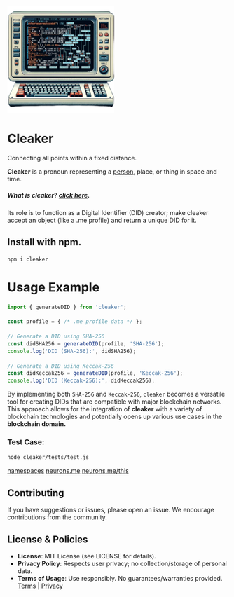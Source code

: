

<img src="./computer_terminal_with_complex_coding_and_networking_data_displayed_on_the_screen._The_screen_shows_various_elemen-removebg-preview.png" alt="SVG Image" width="244" height="244">

# Cleaker
Connecting all points within a fixed distance. 

**Cleaker** is a pronoun representing a [person](https://suign.github.io/this.me/), place, or thing in space and time. 

##### What is cleaker? [click here](https://suign.github.io/pages/cleaker.html).

Its role is to function as a Digital Identifier (DID) creator; make cleaker accept an object (like a .me profile) and return a unique DID for it.

## Install with npm.
```bash
npm i cleaker
```

# Usage Example

```javascript
import { generateDID } from 'cleaker';

const profile = { /* .me profile data */ };

// Generate a DID using SHA-256
const didSHA256 = generateDID(profile, 'SHA-256');
console.log('DID (SHA-256):', didSHA256);

// Generate a DID using Keccak-256
const didKeccak256 = generateDID(profile, 'Keccak-256');
console.log('DID (Keccak-256):', didKeccak256);
```



By implementing both `SHA-256` and `Keccak-256`, `cleaker` becomes a versatile tool for creating DIDs that are compatible with major blockchain networks. This approach allows for the integration of **cleaker** with a variety of blockchain technologies and potentially opens up various use cases in the **blockchain domain.**

### Test Case: 

```bash
node cleaker/tests/test.js
```

[namespaces](NameSpaces.html)
[neurons.me](https://www.neurons.me)
[neurons.me/this](https://www.neurons.me/this)

## Contributing
If you have suggestions or issues, please open an issue. We encourage contributions from the community.
## License & Policies
- **License**: MIT License (see LICENSE for details).
- **Privacy Policy**: Respects user privacy; no collection/storage of personal data.
- **Terms of Usage**: Use responsibly. No guarantees/warranties provided. [Terms](https://www.neurons.me/terms-of-use) | [Privacy](https://www.neurons.me/privacy-policy)
